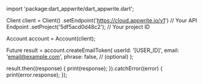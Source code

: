 import 'package:dart_appwrite/dart_appwrite.dart';

Client client = Client()
  .setEndpoint('https://cloud.appwrite.io/v1') // Your API Endpoint
  .setProject('5df5acd0d48c2'); // Your project ID

Account account = Account(client);

Future result = account.createEmailToken(
  userId: '[USER_ID]',
  email: 'email@example.com',
  phrase: false, // (optional)
);

result.then((response) {
  print(response);
}).catchError((error) {
  print(error.response);
});
